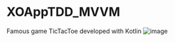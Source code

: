 # XOAppTDD_MVVM
Famous game TicTacToe developed with Kotlin
![image](https://user-images.githubusercontent.com/99660044/224724391-61a2f1ce-5ab7-40f0-8038-877d4fb4acb4.png)
